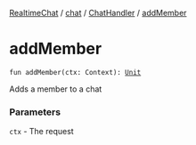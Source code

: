 [RealtimeChat](../../index.md) / [chat](../index.md) / [ChatHandler](index.md) / [addMember](./add-member.md)

# addMember

`fun addMember(ctx: Context): `[`Unit`](https://kotlinlang.org/api/latest/jvm/stdlib/kotlin/-unit/index.html)

Adds a member to a chat

### Parameters

`ctx` - The request